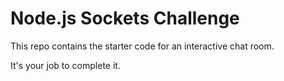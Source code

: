 # Node.js Sockets Challenge

This repo contains the starter code for an interactive chat room.

It's your job to complete it.
